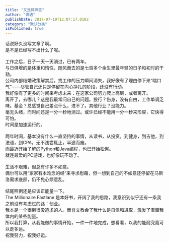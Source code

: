 ```yaml
---
title: "又是碎碎念"
author: "偶遇"
publishDate: 2017-07-19T12:07:17.010Z
category: "默认分类"
isPublished: true
---
```


<div>话说好久没写文章了啊。</div><div>是不是已经写不出什么了呢。</div><div><br></div><div>工作之后，日子一天一天淌过，已有两年。</div><div>与日俱增的是体重和惰性，随风而去的是七百多个余生里最年轻的日子和初时的干劲。</div><div>公司内部结婚政策解禁后，找工作的压力瞬间消失，我好像有了理由停下来“喘口气”——尽管自己还只是停留在内心挣扎的阶段，还没有行动。</div><div>我好像有了更多的时间来考虑未来：在这家公司努力爬上高层，或者离开。</div><div>离开了，去哪儿？这是我最常问自己的问题。投行？伤身，没有自由，工作单调乏味。基金？总感觉自己差点什么，进不了。其他行业？没能力。</div><div>毫无头绪，而时间还是一分一秒地淌过。或许已经不能用一分一秒来形容，它快得可怕。</div><div>时间是加速运行的。</div><div><br></div><div>两年时间，基本没有什么一直坚持的事情，从读书，从投资，到健身，到吉他，到法语，到CPA，无不浅尝辄止，半途而废。</div><div>而最近开始了解的Python和Java编程，也已开始松懈。</div><div>就连最爱的PC游戏，也好像玩不动了。</div><div><br></div><div>生活不艰难，但总有许多不如意。</div><div>偶尔可以用“家家有本难念的经”来寻求慰藉，但一想到自己的不如意还停留在马斯洛需求底部，仍不免心烦意乱。</div><div><br></div><div>结尾照例还是应该正能量一下。</div><div>The Millionaire Fastlane 是本好书，开阔了我的思路，我意识到似乎还有一条我之前没有考虑过的路：创业。</div><div>我本是一个很懒很没追求的人。而肖文教会了我什么是自信和进取，激发了潜藏我体内的某些能量。</div><div>所以我打算，从我能做的事情开始，一件一件地完成，想看看，以我的能耐究竟可以走多远。</div><div>祝我努力，祝我好运。</div>